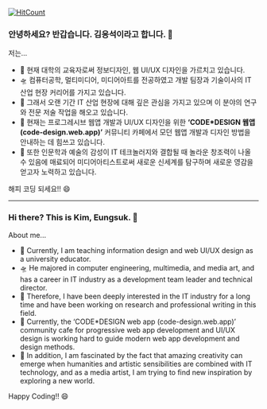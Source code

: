[![HitCount](http://hits.dwyl.com/codedesign-webapp/codedesign-webapp.svg)](http://hits.dwyl.com/codedesign-webapp/codedesign-webapp)
### 안녕하세요? 반갑습니다. 김응석이라고 합니다. 👋

저는...

- 🔭 현재 대학의 교육자로써 정보디자인, 웹 UI/UX 디자인을 가르치고 있습니다. 
- 🛸 컴퓨터공학, 멀티미디어, 미디어아트를 전공하였고 개발 팀장과 기술이사의 IT 산업 현장 커리어를 가지고 있습니다. 
- 🌱 그래서 오랜 기간 IT 산업 현장에 대해 깊은 관심을 가지고 있으며 이 분야의 연구와 전문 저술 작업을 해오고 있습니다.
- 💬 현재는 프로그레시브 웹앱 개발과 UI/UX 디자인을 위한 <strong>‘CODE*DESIGN 웹앱(code-design.web.app)’</strong> 커뮤니티 카페에서 모던 웹앱 개발과 디자인 방법을 안내하는 데 힘쓰고 있습니다.
- 🌋 또한 인문학과 예술의 감성이 IT 테크놀러지와 결합될 때 놀라운 창조력이 나올 수 있음에 매료되어 미디어아티스트로써 새로운 신세계를 탐구하며 새로운 영감을 얻고자 노력하고 있습니다.

해피 코딩 되세요!! 😄

***

### Hi there? This is Kim, Eungsuk. 👋

About me...

- 🔭 Currently, I am teaching information design and web UI/UX design as a university educator.
- 🛸 He majored in computer engineering, multimedia, and media art, and has a career in IT industry as a development team leader and technical director.
- 🌱 Therefore, I have been deeply interested in the IT industry for a long time and have been working on research and professional writing in this field.
- 💬 Currently, the ‘CODE*DESIGN web app (code-design.web.app)’ community cafe for progressive web app development and UI/UX design is working hard to guide modern web app development and design methods.
- 🌋 In addition, I am fascinated by the fact that amazing creativity can emerge when humanities and artistic sensibilities are combined with IT technology, and as a media artist, I am trying to find new inspiration by exploring a new world.

Happy Coding!! 😄
